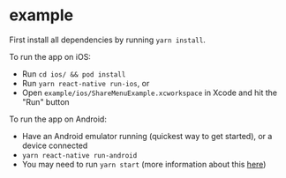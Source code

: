 # example

First install all dependencies by running `yarn install`.

To run the app on iOS:

- Run `cd ios/ && pod install`
- Run `yarn react-native run-ios`, or
- Open `example/ios/ShareMenuExample.xcworkspace` in Xcode and hit the "Run" button

To run the app on Android:

- Have an Android emulator running (quickest way to get started), or a device connected
- `yarn react-native run-android`
- You may need to run `yarn start` (more information about this [here](https://facebook.github.io/react-native/docs/getting-started.html#troubleshooting-run))
